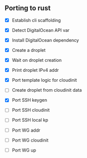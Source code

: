 ## Porting to rust

* [x] Establish cli scaffolding
* [x] Detect DigitalOcean API var
* [x] Install DigitalOcean dependency
* [x] Create a droplet
* [x] Wait on droplet creation
* [x] Print droplet IPv4 addr


* [x] Port template logic for cloudinit
* [ ] Create droplet from cloudinit data

* [x] Port SSH keygen
* [ ] Port SSH cloudinit
* [ ] Port SSH local kp
* [ ] Port WG addr
* [ ] Port WG cloudinit
* [ ] Port WG up
